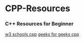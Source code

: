 # CPP-Resources
<h3>C++ Resources for Beginner</h3>
<a href="https://www.w3schools.com/cpp/">w3 schools cpp</a>
<a href="https://www.geeksforgeeks.org/c-plus-plus/">geeks for geeks cpp</a>
